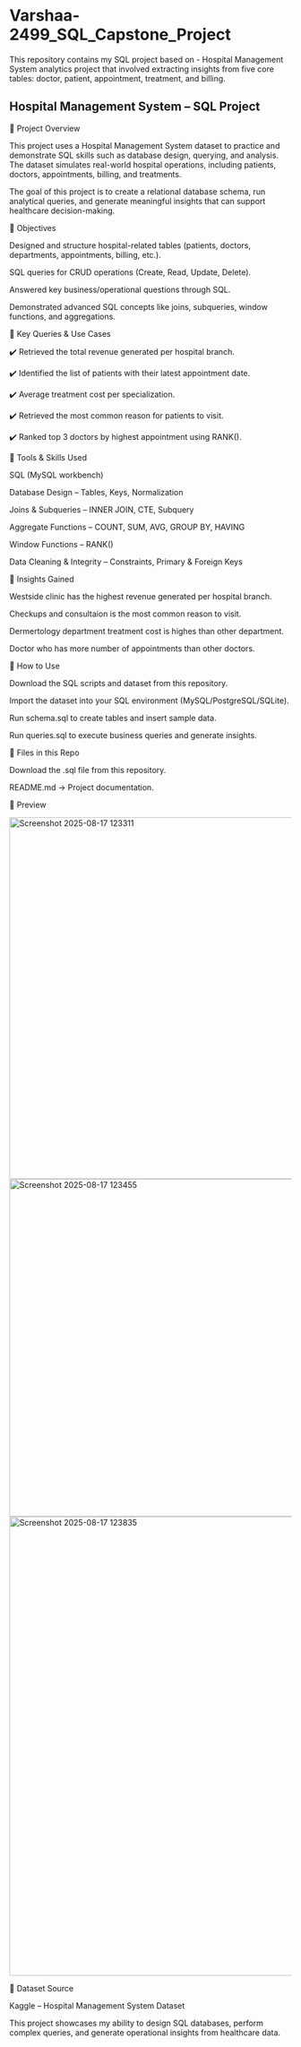 # Varshaa-2499_SQL_Capstone_Project
This repository contains my SQL project based on - Hospital Management System analytics project that involved extracting insights from five core tables: doctor, patient, appointment, treatment, and billing.

## Hospital Management System – SQL Project
🔹 Project Overview

This project uses a Hospital Management System dataset to practice and demonstrate SQL skills such as database design, querying, and analysis. The dataset simulates real-world hospital operations, including patients, doctors, appointments, billing, and treatments.

The goal of this project is to create a relational database schema, run analytical queries, and generate meaningful insights that can support healthcare decision-making.

🔹 Objectives

Designed and structure hospital-related tables (patients, doctors, departments, appointments, billing, etc.).

SQL queries for CRUD operations (Create, Read, Update, Delete).

Answered key business/operational questions through SQL.

Demonstrated advanced SQL concepts like joins, subqueries, window functions, and aggregations.

🔹 Key Queries & Use Cases

✔️ Retrieved the total revenue generated per hospital branch.

✔️ Identified the list of patients with their latest appointment date.

✔️ Average treatment cost per specialization.

✔️ Retrieved the most common reason for patients to visit.

✔️ Ranked top 3 doctors by highest appointment using RANK().


🔹 Tools & Skills Used

SQL (MySQL workbench)

Database Design – Tables, Keys, Normalization

Joins & Subqueries – INNER JOIN, CTE, Subquery

Aggregate Functions – COUNT, SUM, AVG, GROUP BY, HAVING

Window Functions – RANK()

Data Cleaning & Integrity – Constraints, Primary & Foreign Keys

🔹 Insights Gained

Westside clinic has the highest revenue generated per hospital branch.

Checkups and consultaion is the most common reason to visit.

Dermertology department treatment cost is highes than other department.

Doctor who has more number of appointments than other doctors.

🔹 How to Use

Download the SQL scripts and dataset from this repository.

Import the dataset into your SQL environment (MySQL/PostgreSQL/SQLite).

Run schema.sql to create tables and insert sample data.

Run queries.sql to execute business queries and generate insights.

🔹 Files in this Repo

Download the .sql file from this repository.

README.md → Project documentation.
 
🔹 Preview

<img width="1362" height="646" alt="Screenshot 2025-08-17 123311" src="https://github.com/user-attachments/assets/c8059e24-0d41-47ca-93a9-c2d88d223ee7" />


<img width="1332" height="603" alt="Screenshot 2025-08-17 123455" src="https://github.com/user-attachments/assets/d996ff8a-0a7c-49e3-b70e-664f175c5564" />


<img width="1332" height="820" alt="Screenshot 2025-08-17 123835" src="https://github.com/user-attachments/assets/a42048a9-de17-4730-8c31-fb302b473337" />



🔹 Dataset Source


Kaggle – Hospital Management System Dataset

This project showcases my ability to design SQL databases, perform complex queries, and generate operational insights from healthcare data.
